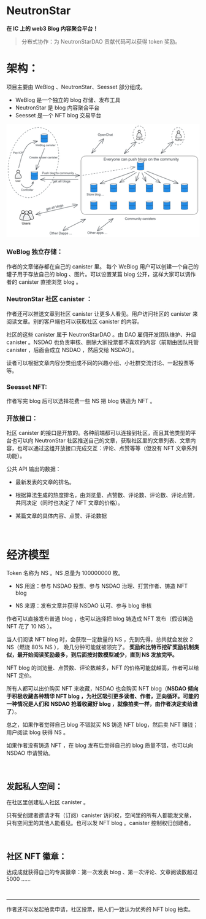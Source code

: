 # NeutronStar

**在 IC 上的 web3 Blog 内容聚合平台！**

> 分布式协作：为 NeutronStarDAO 贡献代码可以获得 token 奖励。


# 架构：

项目主要由 WeBlog 、NeutronStar、Seesset 部分组成。

* WeBlog 是一个独立的 blog 存储、发布工具
* NeutronStar 是 blog 内容聚合平台
* Seesset 是一个 NFT blog 交易平台

![3](assets/readme/3.png)

### WeBlog 独立存储：

作者的文章储存都在自己的 canister 里。 每个 WeBlog 用户可以创建一个自己的罐子用于存放自己的 blog 、图片。可以设置某篇 blog 公开，这样大家可以调作者的 canister 直接浏览 blog 。

### NeutronStar 社区 canister ：

作者还可以推送文章到社区 canister 让更多人看见。用户访问社区的 canister 来阅读文章。别的客户端也可以获取社区 canister 的内容。

社区的这些 canister 属于 NeutronStarDAO 。由 DAO 雇佣开发团队维护、升级 canister 。NSDAO 也负责审核、删除大家投票都不喜欢的内容（前期由团队托管 canister ，后面会成立 NSDAO ，然后交给 NSDAO）。

读者可以根据文章内容分类组成不同的兴趣小组、小社群交流讨论、一起投票等等。

### Seesset NFT:

作者写完 blog 后可以选择花费一些 NS 把 blog 铸造为 NFT 。

### 开放接口：

社区 canister 的接口是开放的。各种前端都可以连接到社区，而且其他类型的平台也可以向 NeutronStar 社区推送自己的文章，获取社区里的文章列表、文章内容，也可以通过这组开放接口完成交互：评论、点赞等等（但没有 NFT 文章系列功能）。

公共 API 输出的数据：

* 最新发表的文章的排名。

* 根据算法生成的热度排名，由浏览量、点赞数、评论数、评论数、评论点赞，共同决定（同时也决定了 NFT 文章的价格）。

* 某篇文章的具体内容、点赞、评论数据

<br/>


# 经济模型

Token 名称为 NS 。NS 总量为 100000000 枚。

* NS 用途：参与 NSDAO 投票、参与 NSDAO 治理、打赏作者、铸造 NFT blog

* NS 来源：发布文章并获得 NSDAO 认可、参与 blog 审核

作者可以直接发布普通 blog ，也可以选择把 blog 铸造成 NFT 发布（假设铸造 NFT 花了 10 NS ）。

当人们阅读 NFT blog 时，会获取一定数量的 NS ，先到先得，总共就会发放 2 NS（燃烧 80% NS ）， 晚几分钟可能就被领完了。 **奖励和比特币挖矿奖励机制类似，最开始阅读奖励最多，到后面按对数模型减少，直到 NS 发放完毕。** 

NFT blog 的浏览量、点赞数、评论数越多，NFT 的价格可能就越高，作者可以给 NFT 定价。

所有人都可以出价购买 NFT 来收藏，NSDAO 也会购买 NFT blog（**NSDAO 倾向于积极收藏各种精华 NFT blog ，为社区吸引更多读者、作者，正向循环。可能的一种情况是人们和 NSDAO 抢着收藏好 blog ，就像拍卖一样，由作者决定卖给谁了**）。

总之，如果作者觉得自己 blog 不错就买 NS 铸造 NFT blog，然后卖 NFT 赚钱；用户阅读 blog 获得 NS 。

如果作者没有铸造 NFT ，在 blog 发布后觉得自己的 blog 质量不错，也可以向 NSDAO 申请赞助。

<br/>

## 发起私人空间：

在社区里创建私人社区 canister 。

只有受创建者邀请才有（订阅）canister 访问权，空间里的所有人都能发文章，只有空间里的其他人能看见。也可以发 NFT blog 。canister 控制权归创建者。

<br/>

## 社区 NFT 徽章：

达成成就获得自己的专属徽章：第一次发表 blog 、第一次评论、文章阅读数超过 5000 ......

<br/>

---

作者还可以发起拍卖申请，社区投票，把人们一致认为优秀的 NFT blog 拍卖。



